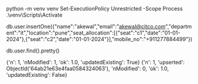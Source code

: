  python -m venv venv
 Set-ExecutionPolicy Unrestricted -Scope Process
  .\venv\Scripts\Activate


  db.user.insertOne({"name":"akewal","email":"akewal@citco.com","department":"it","location":"pune","seat_allocation":[{"seat":"c1","date":"01-01-2024"},{"seat":"c2","date":"01-01-2024"}],"mobile_no":"+911277884499"})

  db.user.find().pretty()


{'n': 1, 'nModified': 1, 'ok': 1.0, 'updatedExisting': True}
{'n': 1, 'upserted': ObjectId('64ab21e63e4faa0584324063'), 'nModified': 0, 'ok': 1.0, 'updatedExisting': False}   
